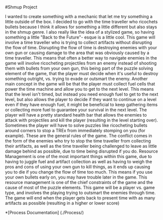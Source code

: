 ﻿#Shmup Project

I wanted to create something with a mechanic that let me try something a little outside of the box. I decided to go with the time traveller who ricochets bullets because I think it allows for something a little different but also stays in the shmup genre. I also really like the idea of a stylized game, so having something a little "Back to the Future"- esque is a little cool.
This game will involve a time traveller who is trying to collect artifacts without disrupting the flow of time. Disrupting the flow of time is destroying enemies with your own gun or causing damage to the area that was obviously caused by a time traveller. This means that often a better way to navigate enemies in the game will involve ricocheting projectiles from an enemy instead of shooting them with bullets from your own gun, this being part of the puzzle solving element of the game, that the player must decide when it's useful to destroy something outright, vs. trying to evade or outsmart the enemy. 
Another main concept in the game will be that the player must collect fuel cells that power the time machine and allow you to get to the next level. This means that the level isn't timed, but instead you need enough fuel to get to the next level, but also allows the player to decide if they want to continue on a level even if they have enough fuel, it might be beneficial to keep gathering items or collecting more fuel to guarantee your survival in the next level. 
The player will have a pretty standard health bar that allows the enemies to attack with projectiles and kill the player (resulting in the level starting over). Sometimes the player will have to solve puzzles like ricocheting bullets around corners to stop a TREx from immediately stomping on you (for example). 
These are the general rules of the game. The conflict comes in the form of the enemies who try to stop the time traveller from collecting their artifacts, as well as the time traveller being challenged to leave as little damage behind as possible, due to time being disrupted if you do. 
Resource Management is one of the most important things within this game, due to having to juggle fuel and artifact collection as well as having to weigh the pros and cons of using your own gun to kill things, as it ends up causing you to die if you change the flow of time too much. This means if you use your own bullets early on, you may have trouble later in the game. This resource management is one of the chief constraints of the game and the cause of most of the puzzle elements. 
This game will be a player vs. game type, and involves the playing trying to outsmart the enemies through time. The game will end when the player gets back to present time with as many artifacts as possible (resulting in a higher or lower score)  

*[Process Documentation] (./Process/)
